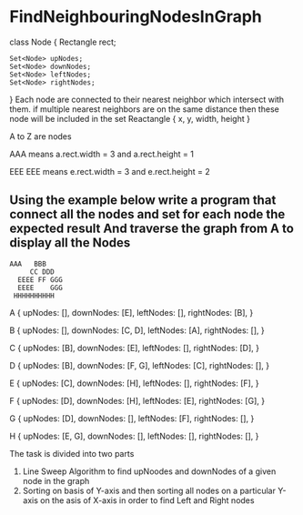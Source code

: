 # FindNeighbouringNodesInGraph
class Node {
	Rectangle rect;

	Set<Node> upNodes;
	Set<Node> downNodes;
	Set<Node> leftNodes;
	Set<Node> rightNodes;
}
Each node are connected to their nearest neighbor which intersect with them.
if multiple nearest neighbors are on the same distance then these node will be included in the set
Reactangle {
	x, y, width, height
}

A to Z are nodes

AAA means a.rect.width = 3 and a.rect.height = 1

 EEE
 EEE means e.rect.width = 3 and e.rect.height = 2

Using the example below write a program that connect all the nodes and set for each node the expected result
And traverse the graph from A to display all the Nodes
------------------------------------
    AAA   BBB
         CC DDD
      EEEE FF GGG
      EEEE    GGG
     HHHHHHHHHH

     
A {
	upNodes: [],
	downNodes: [E],
	leftNodes: [],
	rightNodes: [B],
}

B {
	upNodes: [],
	downNodes: [C, D],
	leftNodes: [A],
	rightNodes: [],
}

C {
	upNodes: [B],
	downNodes: [E],
	leftNodes: [],
	rightNodes: [D],
}

D {
	upNodes: [B],
	downNodes: [F, G],
	leftNodes: [C],
	rightNodes: [],
}

E {
	upNodes: [C],
	downNodes: [H],
	leftNodes: [],
	rightNodes: [F],
}

F {
	upNodes: [D],
	downNodes: [H],
	leftNodes: [E],
	rightNodes: [G],
}

G {
	upNodes: [D],
	downNodes: [],
	leftNodes: [F],
	rightNodes: [],
}

H {
	upNodes: [E, G],
	downNodes: [],
	leftNodes: [],
	rightNodes: [],
}

The task is divided into two parts
1. Line Sweep Algorithm to find upNoodes and downNodes of a given node in the graph
2. Sorting on basis of Y-axis and then sorting all nodes on a particular Y-axis on the asis of X-axis in order to find Left and Right nodes



